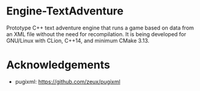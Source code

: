 # Engine-TextAdventure
Prototype C++ text adventure engine that runs a game based on data from an XML file without the need for recompilation. It is being developed for GNU/Linux with CLion, C++14, and minimum CMake 3.13.
# Acknowledgements
* pugixml: https://github.com/zeux/pugixml
